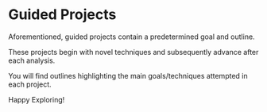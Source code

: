 # Guided Projects

Aforementioned, guided projects contain a predetermined goal and outline.

These projects begin with novel techniques and subsequently advance after each analysis.

You will find outlines highlighting the main goals/techniques attempted in each project.

Happy Exploring!
